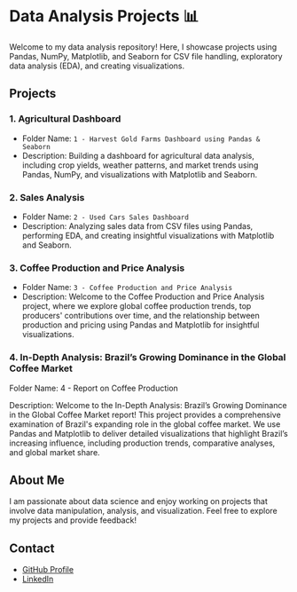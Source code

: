 # Data Analysis Projects 📊

Welcome to my data analysis repository! Here, I showcase projects using Pandas, NumPy, Matplotlib, and Seaborn for CSV file handling, exploratory data analysis (EDA), and creating visualizations.

## Projects

### 1. Agricultural Dashboard
- Folder Name: `1 - Harvest Gold Farms Dashboard using Pandas & Seaborn`
- Description: Building a dashboard for agricultural data analysis, including crop yields, weather patterns, and market trends using Pandas, NumPy, and visualizations with Matplotlib and Seaborn.

### 2. Sales Analysis
- Folder Name: `2 - Used Cars Sales Dashboard`
- Description: Analyzing sales data from CSV files using Pandas, performing EDA, and creating insightful visualizations with Matplotlib and Seaborn.

### 3. Coffee Production and Price Analysis
- Folder Name: `3 - Coffee Production and Price Analysis`
- Description: Welcome to the Coffee Production and Price Analysis project, where we explore global coffee production trends, top producers' contributions over time, and the relationship between production and pricing using Pandas and Matplotlib for insightful visualizations.

### 4. In-Depth Analysis: Brazil’s Growing Dominance in the Global Coffee Market

Folder Name: 4 - Report on Coffee Production

Description: Welcome to the In-Depth Analysis: Brazil’s Growing Dominance in the Global Coffee Market report! This project provides a comprehensive examination of Brazil's expanding role in the global coffee market. We use Pandas and Matplotlib to deliver detailed visualizations that highlight Brazil’s increasing influence, including production trends, comparative analyses, and global market share.

## About Me

I am passionate about data science and enjoy working on projects that involve data manipulation, analysis, and visualization. Feel free to explore my projects and provide feedback!

## Contact

- [GitHub Profile](https://github.com/Chanushkr)
- [LinkedIn](https://www.linkedin.com/in/chanush-kr)
